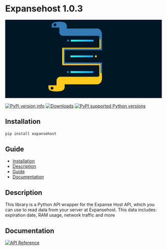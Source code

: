 # Expansehost 1.0.3

![expansehost banner](https://github.com/cyklon73/expansehost/blob/main/banner.png?raw=true)

[![PyPi version info](https://img.shields.io/pypi/v/expansehost.svg)](https://pypi.python.org/pypi/expansehost)
[![Downloads](https://img.shields.io/pypi/dm/expansehost.svg)](https://pypi.org/project/expansehost/)
[![PyPI supported Python versions](https://img.shields.io/pypi/pyversions/expansehost.svg)](https://pypi.python.org/pypi/expansehost)

## Installation

```bash
pip install expansehost
```

## Guide

- [Installation](#installation)
- [Description](#description)
- [Guide](#guide)
- [Documentation](#documentation)

## Description

This library is a Python API wrapper for the Expanse Host API, which you can use to read data from your server at Expansehost. This data includes: expiration date, RAM usage, network traffic and more


## Documentation

[![API Reference](https://img.shields.io/badge/API-Reference-blue.svg)](https://github.com/cyklon73/expansehost/wiki/API-Reference)

